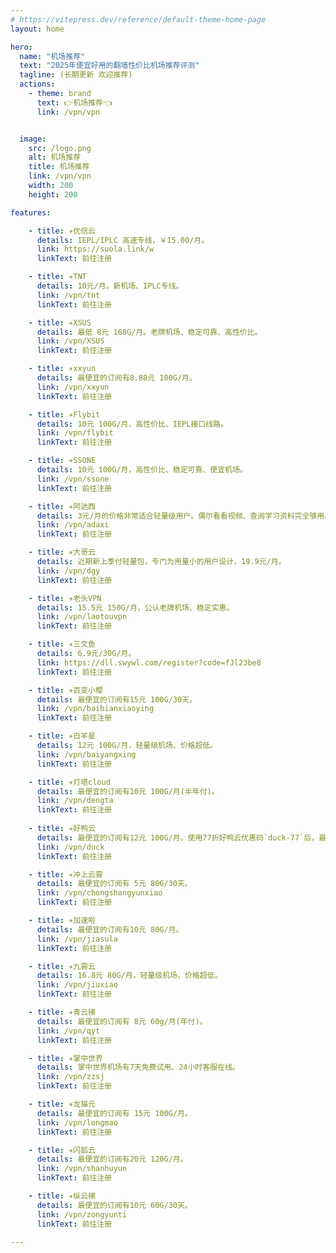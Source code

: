 ```yaml
---
# https://vitepress.dev/reference/default-theme-home-page
layout: home

hero:
  name: "机场推荐"
  text: "2025年便宜好用的翻墙性价比机场推荐评测"
  tagline: (长期更新 欢迎推荐)
  actions:
    - theme: brand
      text: 👉机场推荐👈
      link: /vpn/vpn


  image:
    src: /logo.png
    alt: 机场推荐
    title: 机场推荐
    link: /vpn/vpn
    width: 200
    height: 200

features:

    - title: ✈️优信云
      details: IEPL/IPLC 高速专线，￥15.00/月。
      link: https://suola.link/w
      linkText: 前往注册

    - title: ✈️TNT
      details: 10元/月。新机场、IPLC专线。
      link: /vpn/tnt
      linkText: 前往注册

    - title: ✈️XSUS
      details: 最低 8元 168G/月。老牌机场、稳定可靠、高性价比。
      link: /vpn/XSUS
      linkText: 前往注册

    - title: ✈️xxyun
      details: 最便宜的订阅有8.88元 100G/月。
      link: /vpn/xxyun
      linkText: 前往注册

    - title: ✈️Flybit
      details: 10元 100G/月，高性价比、IEPL接口线路。
      link: /vpn/flybit
      linkText: 前往注册

    - title: ✈️SSONE
      details: 10元 100G/月，高性价比、稳定可靠、便宜机场。
      link: /vpn/ssone
      linkText: 前往注册

    - title: ✈️阿达西
      details: 3元/月的价格非常适合轻量级用户。偶尔看看视频、查阅学习资料完全够用。
      link: /vpn/adaxi
      linkText: 前往注册

    - title: ✈️大哥云
      details: 近期新上季付轻量包，专门为用量小的用户设计，19.9元/月。
      link: /vpn/dgy
      linkText: 前往注册

    - title: ✈️老头VPN
      details: 15.5元 150G/月，公认老牌机场、稳定实惠。
      link: /vpn/laotouvpn
      linkText: 前往注册

    - title: ✈️三文鱼
      details: 6.9元/30G/月。
      link: https://dll.swywl.com/register?code=fJl23be8
      linkText: 前往注册

    - title: ✈️百变小樱
      details: 最便宜的订阅有15元 100G/30天。
      link: /vpn/baibianxiaoying
      linkText: 前往注册

    - title: ✈️白羊星
      details: 12元 100G/月，轻量级机场、价格超低。
      link: /vpn/baiyangxing
      linkText: 前往注册

    - title: ✈️灯塔cloud
      details: 最便宜的订阅有10元 100G/月(半年付)。
      link: /vpn/dengta
      linkText: 前往注册
    
    - title: ✈️好鸭云
      details: 最便宜的订阅有12元 100G/月。使用77折好鸭云优惠码`duck-77`后，最低价格为9.24元
      link: /vpn/duck
      linkText: 前往注册

    - title: ✈️冲上云霄
      details: 最便宜的订阅有 5元 80G/30天。
      link: /vpn/chongshangyunxiao
      linkText: 前往注册

    - title: ✈️加速啦
      details: 最便宜的订阅有10元 80G/月。
      link: /vpn/jiasula
      linkText: 前往注册

    - title: ✈️九霄云
      details: 16.8元 80G/月，轻量级机场、价格超低。
      link: /vpn/jiuxiao
      linkText: 前往注册

    - title: ✈️青云梯
      details: 最便宜的订阅有 8元 60g/月(年付)。
      link: /vpn/qyt
      linkText: 前往注册

    - title: ✈️掌中世界
      details: 掌中世界机场有7天免费试用、24小时客服在线。
      link: /vpn/zzsj
      linkText: 前往注册

    - title: ✈️龙猫元
      details: 最便宜的订阅有 15元 100G/月。
      link: /vpn/longmao
      linkText: 前往注册

    - title: ✈️闪狐云
      details: 最便宜的订阅有20元 120G/月。
      link: /vpn/shanhuyun
      linkText: 前往注册

    - title: ✈️纵云梯
      details: 最便宜的订阅有10元 60G/30天。
      link: /vpn/zongyunti
      linkText: 前往注册

---
```


<script setup>
import MFriends from './home/MFriends.vue'
</script>

<ClientOnly>
  <MFriends/>
</ClientOnly> 

